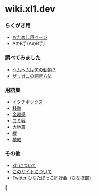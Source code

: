 # wiki.xl1.dev

### らくがき用
- [おためし用ページ](lorem-ipsum)
- AのB手(AのB手)

### 調べてみました
- [ヘムヘムは何の動物？](ヘムヘムは何の動物？)
- [ザリガニの飼育方法](ザリガニの飼育方法)

### 用語集
- [イタチボックス](イタチボックス)
- [移動](移動)
- [金曜感](金曜感)
- [ゴミ戦](ゴミ戦)
- [大地震](大地震)
- [縦](縦)
- [地軸](地軸)

### その他
- [xl1 について](xl1)
- [このサイトについて](about)
- [Twitter ひなたぼっこ同好会（ひなぼ部）](ひなぼ部)

🐾